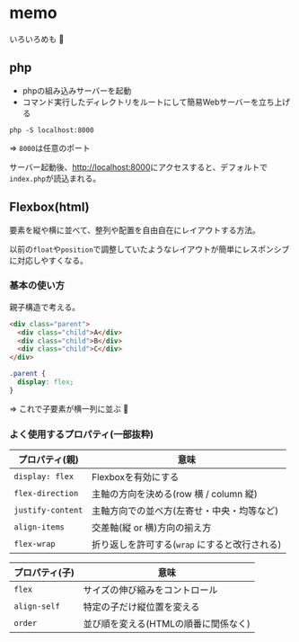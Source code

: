 # memo

いろいろめも :dog:

## php

- phpの組み込みサーバーを起動
- コマンド実行したディレクトリをルートにして簡易Webサーバーを立ち上げる

```
php -S localhost:8000
```
=> `8000`は任意のポート

サーバー起動後、[http://localhost:8000](http://localhost:8000)にアクセスすると、デフォルトで`index.php`が読込まれる。

## Flexbox(html)

要素を縦や横に並べて、整列や配置を自由自在にレイアウトする方法。

以前の`float`や`position`で調整していたようなレイアウトが簡単にレスポンシブに対応しやすくなる。

### 基本の使い方

親子構造で考える。

```html
<div class="parent">
  <div class="child">A</div>
  <div class="child">B</div>
  <div class="child">C</div>
</div>
```

```css
.parent {
  display: flex;
}
```

=> これで子要素が横一列に並ぶ :dog:

### よく使用するプロパティ(一部抜粋)

| プロパティ(親)    | 意味                                          |
|-------------------|-----------------------------------------------|
| `display: flex`   | Flexboxを有効にする                           |
| `flex-direction`  | 主軸の方向を決める(row 横 / column 縦)        |
| `justify-content` | 主軸方向での並べ方(左寄せ・中央・均等など)    |
| `align-items`     | 交差軸(縦 or 横)方向の揃え方                  |
| `flex-wrap`       | 折り返しを許可する(`wrap` にすると改行される) |


| プロパティ(子)    | 意味                                 |
|-------------------|--------------------------------------|
| `flex`            | サイズの伸び縮みをコントロール       |
| `align-self`      | 特定の子だけ縦位置を変える           |
| `order`           | 並び順を変える(HTMLの順番に関係なく) |

